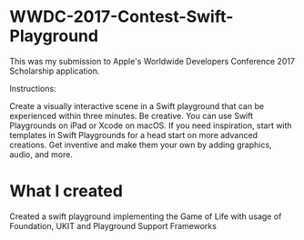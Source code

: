 # WWDC-2017-Contest-Swift-Playground

This was my submission to Apple's Worldwide Developers Conference 2017 Scholarship application. 

Instructions: 

Create a visually interactive scene in a Swift playground that can be experienced within three minutes. Be creative. You can use Swift Playgrounds on iPad or Xcode on macOS. If you need inspiration, start with templates in Swift Playgrounds for a head start on more advanced creations. Get inventive and make them your own by adding graphics, audio, and more.

# What I created
Created a swift playground implementing the Game of Life with usage of Foundation, UKIT and Playground Support Frameworks 
